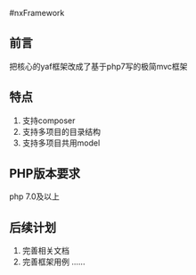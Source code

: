 #nxFramework

## 前言
把核心的yaf框架改成了基于php7写的极简mvc框架

## 特点
1. 支持composer
2. 支持多项目的目录结构
3. 支持多项目共用model

## PHP版本要求
php 7.0及以上

## 后续计划
1. 完善相关文档
2. 完善框架用例
......